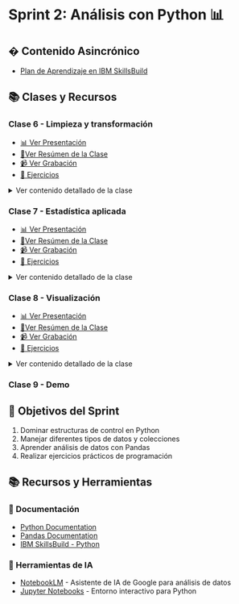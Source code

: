 # Sprint 2: Análisis con Python 📊

## � Contenido Asincrónico
- [Plan de Aprendizaje en IBM SkillsBuild](skills.yourlearning.ibm.com/activity/PLAN-CEFBAF1DFC73)

## 📚 Clases y Recursos

### Clase 6 - Limpieza y transformación
- [📊 Ver Presentación](https://drive.google.com/file/d/1vuKcmQwvmpmx8J3FV7dWexbfanFgmp7W/view)
- [📗Ver Resúmen de la Clase](sprint2/clase6)
- [📹 Ver Grabación](https://drive.google.com/drive/folders/1DSMYk4DNAdtj3mddz84sx4XvbqG4Uqer?usp=drive_link)
- [📝 Ejercicios](https://github.com/wigsdev/AI-Fundamentals-Guayerd-IBM/tree/main/sprint2/Clase6/ejercicios)
<details>
<summary>Ver contenido detallado de la clase</summary>

- Pandas
- Lectura de archivos
- Estructuras principales
- Inspección y limpieza
</details>

### Clase 7 - Estadística aplicada
- [📊 Ver Presentación](https://drive.google.com/file/d/1ymlLHJazB9N1g5cWzuBfQDvEP3vrx_Rm/view)
- [📗Ver Resúmen de la Clase](sprint2/clase7)
- [📹 Ver Grabación](https://drive.google.com/drive/folders/1m9pxIzDAgubChHgOzP6kwntP6DGpNnJo?usp=drive_link)
- [📝 Ejercicios](https://github.com/wigsdev/AI-Fundamentals-Guayerd-IBM/tree/main/sprint2/Clase7/ejercicios)
<details>
<summary>Ver contenido detallado de la clase</summary>

- Estadística descriptiva básica
- Distribución de datos
- Correlaciones
</details>

### Clase 8 - Visualización
- [📊 Ver Presentación](https://drive.google.com/file/d/1rnbxjWw83jlMQc8ETLpCj92-dBF5kpxN/view)
- [📗Ver Resúmen de la Clase](sprint2/clase8)
- [📹 Ver Grabación](https://drive.google.com/drive/folders/1t45HMswWkuj8aBprD_6u9t_EISbNtain?usp=drive_link)
- [📝 Ejercicios](https://github.com/wigsdev/AI-Fundamentals-Guayerd-IBM/tree/main/sprint2/Clase8/ejercicios)
<details>
<summary>Ver contenido detallado de la clase</summary>

- Visualización
- Matplotlib
- Seaborn
</details>

### Clase 9 - Demo

## 🎯 Objetivos del Sprint
1. Dominar estructuras de control en Python
2. Manejar diferentes tipos de datos y colecciones
3. Aprender análisis de datos con Pandas
4. Realizar ejercicios prácticos de programación

## 📚 Recursos y Herramientas
### 📖 Documentación
- [Python Documentation](https://docs.python.org/3/)
- [Pandas Documentation](https://pandas.pydata.org/docs/)
- [IBM SkillsBuild - Python](https://www.guayerd.com/ibm-ia/sbplan2025)

### 🤖 Herramientas de IA
- [NotebookLM](https://notebooklm.google.com/) - Asistente de IA de Google para análisis de datos
- [Jupyter Notebooks](https://jupyter.org/) - Entorno interactivo para Python
